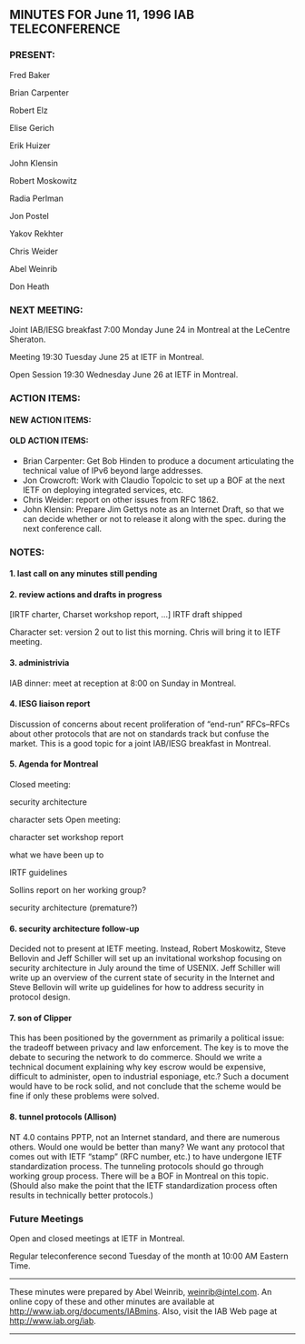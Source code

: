 
MINUTES FOR June 11, 1996 IAB TELECONFERENCE
--------------------------------------------


### PRESENT:



 Fred Baker  

 Brian Carpenter  

 Robert Elz  

 Elise Gerich  

 Erik Huizer  

 John Klensin  

 Robert Moskowitz  

 Radia Perlman  

 Jon Postel  

 Yakov Rekhter  

 Chris Weider  

 Abel Weinrib  

Don Heath

### NEXT MEETING:



 Joint IAB/IESG breakfast 7:00 Monday June 24 in Montreal at the LeCentre Sheraton.  

 Meeting 19:30 Tuesday June 25 at IETF in Montreal.  

Open Session 19:30 Wednesday June 26 at IETF in Montreal.

### ACTION ITEMS:


#### NEW ACTION ITEMS:


#### OLD ACTION ITEMS:

+ Brian Carpenter: Get Bob Hinden to produce a document articulating the technical value of IPv6 beyond large addresses.
+ Jon Crowcroft: Work with Claudio Topolcic to set up a BOF at the next IETF on deploying integrated services, etc.
+ Chris Weider: report on other issues from RFC 1862.
+ John Klensin: Prepare Jim Gettys note as an Internet Draft, so that we can decide whether or not to release it along with the spec. during the next conference call.


### NOTES:


#### 1. last call on any minutes still pending


#### 2. review actions and drafts in progress


 [IRTF charter, Charset workshop report, …]
 IRTF draft shipped  

 Character set: version 2 out to list this morning. Chris will bring it to IETF meeting. 


#### 3. administrivia


IAB dinner: meet at reception at 8:00 on Sunday in Montreal.

#### 4. IESG liaison report


Discussion of concerns about recent proliferation of “end-run” RFCs–RFCs about other protocols that are not on standards track but confuse the market.
 This is a good topic for a joint IAB/IESG breakfast in Montreal. 


#### 5. Agenda for Montreal


Closed meeting:

 security architecture  

character sets
 Open meeting:


 character set workshop report  

 what we have been up to  

IRTF guidelines

 Sollins report on her working group?

security architecture (premature?)


#### 6. security architecture follow-up


Decided not to present at IETF meeting. Instead, Robert Moskowitz, Steve Bellovin and Jeff Schiller will set up an invitational workshop focusing on security architecture in July around the time of USENIX.
 Jeff Schiller will write up an overview of the current state of security in the Internet and Steve Bellovin will write up guidelines for how to address security in protocol design. 


#### 7. son of Clipper


This has been positioned by the government as primarily a political issue: the tradeoff between privacy and law enforcement. The key is to move the debate to securing the network to do commerce.
 Should we write a technical document explaining why key escrow would be expensive, difficult to administer, open to industrial esponiage, etc.? Such a document would have to be rock solid, and not conclude that the scheme would be fine if only these problems were solved. 


#### 8. tunnel protocols (Allison)


NT 4.0 contains PPTP, not an Internet standard, and there are numerous others. Would one would be better than many?
 We want any protocol that comes out with IETF “stamp” (RFC number, etc.) to have undergone IETF standardization process. The tunneling protocols should go through working group process. There will be a BOF in Montreal on this topic. (Should also make the point that the IETF standardization process often results in technically better protocols.) 



### Future Meetings



Open and closed meetings at IETF in Montreal.  

Regular teleconference second Tuesday of the month at 10:00 AM Eastern Time.




---


These minutes were prepared by Abel Weinrib, weinrib@intel.com. An online copy of these and other minutes are available at http://www.iab.org/documents/IABmins. Also, visit the IAB Web page at http://www.iab.org/iab.




---


